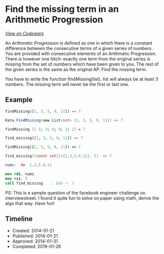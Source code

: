 # Find the missing term in an Arithmetic Progression
[*View on Codewars*](https://www.codewars.com/kata/find-the-missing-term-in-an-arithmetic-progression)

An Arithmetic Progression is defined as one in which there is a constant difference between the consecutive terms of a given series of numbers. You are provided with consecutive elements of an Arithmetic Progression. There is however one hitch: exactly one term from the original series is missing from the set of numbers which have been given to you. The rest of the given series is the same as the original AP.  Find the missing term.  

You have to write the function findMissing(list), list will always be at least 3 numbers. The missing term will never be the first or last one.

## Example
```php
findMissing([1, 3, 5, 9, 11]) == 7
```
```csharp
Kata.FindMissing(new List<int> {1, 3, 5, 9, 11}) => 7
```
```fsharp
findMissing [| 1; 3; 5; 9; 11 |] = 7
```
```python
find_missing([1, 3, 5, 9, 11]) == 7
```
```ruby
findMissing([1, 3, 5, 9, 11]) == 7
```
```c
find_missing((const int[]){1,3,5,9,11}, 5)  => 7
```
```nasm
nums:  dw  1,3,5,9,11

mov rdi, nums
mov rsi, 5
call find_missing    ; EAX <- 7
```

PS: This is a sample question of the facebook engineer challenge on interviewstreet.
I found it quite fun to solve on paper using math, derive the algo that way.
Have fun!

## Timeline
- Created: 2014-01-21
- Published: 2014-01-21
- Approved: 2014-01-31
- Completed: 2019-01-26